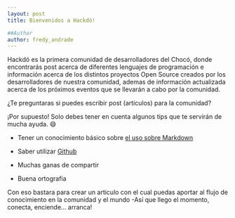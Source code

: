 ```yaml
---
layout: post
title: Bienvenidos a Hackdó!

##Author
author: fredy_andrade
---
```


Hackdó es la primera comunidad de desarrolladores del Chocó, donde encontrarás post acerca de diferentes lenguajes de programación e información acerca de los distintos proyectos Open Source creados por los desarrolladores de nuestra comunidad, ademas de información actualizada acerca de los próximos eventos que se llevarán a cabo por la comunidad.

¿Te preguntaras si puedes escribir post (artículos) para la comunidad?

¡Por supuesto! Solo debes tener en cuenta algunos tips que te servirán de mucha ayuda. :smile:

- Tener un conocimiento básico sobre [el uso sobre Markdown](http://daringfireball.net/projects/markdown/basics)

- Saber utilizar [Github](http://www.github.com)

- Muchas ganas de compartir

- Buena ortografia

Con eso bastara para crear un articulo con el cual puedas aportar al flujo de conocimiento en la comunidad y el mundo -Así que llego el momento, conecta, enciende... arranca!